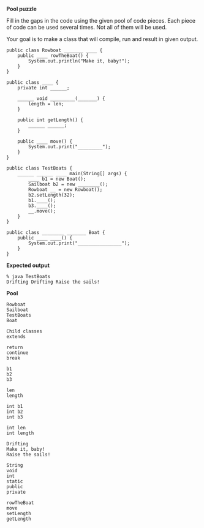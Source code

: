 **Pool puzzle**

Fill in the gaps in the code using the given pool of code pieces.
Each piece of code can be used several times.
Not all of them will be used.

Your goal is to make a class that will compile, run and result in given output.

    public class Rowboat _______ ____ {
        public ____ rowTheBoat() {
            System.out.println("Make it, baby!");
        }
    }
<!-- -->
    public class ____ {
        private int ______;
    
        ______ void _________(_______) {
            length = len;
        }
    
        public int getLength() {
            ______ ______;
        }
    
        public ____ move() {
            System.out.print("_________");
        }
    }
<!-- -->    
    public class TestBoats {
        ______ ______ ____ main(String[] args) {
            ____ b1 = new Boat();
            Sailboat b2 = new ________();
            Rowboat __ = new Rowboat();
            b2.setLength(32);
            b1.____();
            b3.____();
            __.move();
        }
    }
<!-- -->
    public class ________ _______ Boat {
        public ____ ____() {
            System.out.print("________________");
        }
    }

**Expected output**

    % java TestBoats
    Drifting Drifting Raise the sails!
    
**Pool**

    Rowboat
    Sailboat
    TestBoats
    Boat
<!-- -->
    Child classes
    extends
<!-- -->
    return
    continue
    break
<!-- -->
    b1
    b2
    b3
<!-- -->
    len
    length
<!-- -->
    int b1
    int b2
    int b3
<!-- -->
    int len
    int length
<!-- -->
    Drifting 
    Make it, baby!
    Raise the sails!
<!-- -->
    String
    void
    int
    static
    public
    private
<!-- -->
    rowTheBoat
    move
    setLength
    getLength